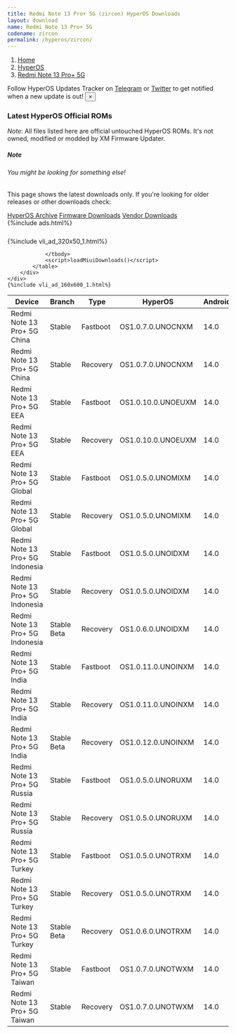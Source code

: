 ```yaml
---
title: Redmi Note 13 Pro+ 5G (zircon) HyperOS Downloads
layout: download
name: Redmi Note 13 Pro+ 5G
codename: zircon
permalink: /hyperos/zircon/
---
```

<nav aria-label="breadcrumb">
    <ol class="breadcrumb">
        <li class="breadcrumb-item"><a href="/">Home</a></li>
        <li class="breadcrumb-item"><a href="/hyperos/">HyperOS</a></li>
        <li class="breadcrumb-item active" aria-current="page"><a href="/hyperos/zircon/">Redmi Note 13 Pro+ 5G</a></li>
    </ol>
</nav>
<div class="alert alert-primary alert-dismissible fade show" role="alert">
    Follow HyperOS Updates Tracker on <a href="https://t.me/MIUIUpdatesTracker" class="alert-link">Telegram</a>
     or <a href="https://twitter.com/MiFwUpdater" class="alert-link">Twitter</a> to get notified when a new update is out!
    <button type="button" class="close" data-dismiss="alert" aria-label="Close">
        <span aria-hidden="true">&times;</span>
    </button>
</div>

### Latest HyperOS Official ROMs
*Note*: All files listed here are official untouched HyperOS ROMs. It's not owned, modified or modded by XM Firmware Updater.
<div class="card">
  <div class="card-body">
    <h5 class="card-title">Note</h5>
    <h6 class="card-subtitle mb-2 text-muted">You might be looking for something else!</h6>
    <p class="card-text">This page shows the latest downloads only.
     If you're looking for older releases or other downloads check:</p>
    <a href="/archive/hyperos/zircon/" class="card-link">HyperOS Archive</a>
    <a href="/firmware/zircon/" class="card-link">Firmware Downloads</a>
    <a href="/vendor/zircon/" class="card-link">Vendor Downloads</a>
  </div>
</div>
{%include ads.html%}
<div class="row justify-content-center">
    <div class="col-10">
        <div class="table-responsive-md" style="margin-top: 25px;">
            {%include vli_ad_320x50_1.html%}
            <table id="miui" class="display dt-responsive nowrap compact table table-striped table-hover table-sm">
                <thead class="thead-dark">
                    <tr>
                        <th data-ref="device">Device</th>
                        <th data-ref="branch">Branch</th>
                        <th data-ref="type">Type</th>
                        <th data-ref="miui">HyperOS</th>
                        <th data-ref="android">Android</th>
                        <th data-ref="size">Size</th>
                        <th data-ref="size">Date</th>
                        <th data-ref="link">Link</th>
                    </tr>
                </thead>
                <tbody>
                <tr><td>Redmi Note 13 Pro+ 5G China</td><td>Stable</td><td>Fastboot</td><td>OS1.0.7.0.UNOCNXM</td><td>14.0</td><td>7.9 GB</td><td>2024-09-11</td><td><a href="/hyperos/zircon/stable/OS1.0.7.0.UNOCNXM/">Download</a></td></tr>
<tr><td>Redmi Note 13 Pro+ 5G China</td><td>Stable</td><td>Recovery</td><td>OS1.0.7.0.UNOCNXM</td><td>14.0</td><td>6.2 GB</td><td>2024-09-23</td><td><a href="/hyperos/zircon/stable/OS1.0.7.0.UNOCNXM/">Download</a></td></tr>
<tr><td>Redmi Note 13 Pro+ 5G EEA</td><td>Stable</td><td>Fastboot</td><td>OS1.0.10.0.UNOEUXM</td><td>14.0</td><td>8.4 GB</td><td>2024-10-17</td><td><a href="/hyperos/zircon/stable/OS1.0.10.0.UNOEUXM/">Download</a></td></tr>
<tr><td>Redmi Note 13 Pro+ 5G EEA</td><td>Stable</td><td>Recovery</td><td>OS1.0.10.0.UNOEUXM</td><td>14.0</td><td>5.9 GB</td><td>2024-10-29</td><td><a href="/hyperos/zircon/stable/OS1.0.10.0.UNOEUXM/">Download</a></td></tr>
<tr><td>Redmi Note 13 Pro+ 5G Global</td><td>Stable</td><td>Fastboot</td><td>OS1.0.5.0.UNOMIXM</td><td>14.0</td><td>9.0 GB</td><td>2024-09-11</td><td><a href="/hyperos/zircon/stable/OS1.0.5.0.UNOMIXM/">Download</a></td></tr>
<tr><td>Redmi Note 13 Pro+ 5G Global</td><td>Stable</td><td>Recovery</td><td>OS1.0.5.0.UNOMIXM</td><td>14.0</td><td>5.8 GB</td><td>2024-09-23</td><td><a href="/hyperos/zircon/stable/OS1.0.5.0.UNOMIXM/">Download</a></td></tr>
<tr><td>Redmi Note 13 Pro+ 5G Indonesia</td><td>Stable</td><td>Fastboot</td><td>OS1.0.5.0.UNOIDXM</td><td>14.0</td><td>8.1 GB</td><td>2024-09-11</td><td><a href="/hyperos/zircon/stable/OS1.0.5.0.UNOIDXM/">Download</a></td></tr>
<tr><td>Redmi Note 13 Pro+ 5G Indonesia</td><td>Stable</td><td>Recovery</td><td>OS1.0.5.0.UNOIDXM</td><td>14.0</td><td>5.8 GB</td><td>2024-09-23</td><td><a href="/hyperos/zircon/stable/OS1.0.5.0.UNOIDXM/">Download</a></td></tr>
<tr><td>Redmi Note 13 Pro+ 5G Indonesia</td><td>Stable Beta</td><td>Recovery</td><td>OS1.0.6.0.UNOIDXM</td><td>14.0</td><td>5.8 GB</td><td>2024-10-31</td><td><a href="/hyperos/zircon/stable beta/OS1.0.6.0.UNOIDXM/">Download</a></td></tr>
<tr><td>Redmi Note 13 Pro+ 5G India</td><td>Stable</td><td>Fastboot</td><td>OS1.0.11.0.UNOINXM</td><td>14.0</td><td>7.4 GB</td><td>2024-09-11</td><td><a href="/hyperos/zircon/stable/OS1.0.11.0.UNOINXM/">Download</a></td></tr>
<tr><td>Redmi Note 13 Pro+ 5G India</td><td>Stable</td><td>Recovery</td><td>OS1.0.11.0.UNOINXM</td><td>14.0</td><td>5.6 GB</td><td>2024-09-23</td><td><a href="/hyperos/zircon/stable/OS1.0.11.0.UNOINXM/">Download</a></td></tr>
<tr><td>Redmi Note 13 Pro+ 5G India</td><td>Stable Beta</td><td>Recovery</td><td>OS1.0.12.0.UNOINXM</td><td>14.0</td><td>5.6 GB</td><td>2024-10-31</td><td><a href="/hyperos/zircon/stable beta/OS1.0.12.0.UNOINXM/">Download</a></td></tr>
<tr><td>Redmi Note 13 Pro+ 5G Russia</td><td>Stable</td><td>Fastboot</td><td>OS1.0.5.0.UNORUXM</td><td>14.0</td><td>8.6 GB</td><td>2024-09-11</td><td><a href="/hyperos/zircon/stable/OS1.0.5.0.UNORUXM/">Download</a></td></tr>
<tr><td>Redmi Note 13 Pro+ 5G Russia</td><td>Stable</td><td>Recovery</td><td>OS1.0.5.0.UNORUXM</td><td>14.0</td><td>5.7 GB</td><td>2024-09-23</td><td><a href="/hyperos/zircon/stable/OS1.0.5.0.UNORUXM/">Download</a></td></tr>
<tr><td>Redmi Note 13 Pro+ 5G Turkey</td><td>Stable</td><td>Fastboot</td><td>OS1.0.5.0.UNOTRXM</td><td>14.0</td><td>7.7 GB</td><td>2024-09-11</td><td><a href="/hyperos/zircon/stable/OS1.0.5.0.UNOTRXM/">Download</a></td></tr>
<tr><td>Redmi Note 13 Pro+ 5G Turkey</td><td>Stable</td><td>Recovery</td><td>OS1.0.5.0.UNOTRXM</td><td>14.0</td><td>5.7 GB</td><td>2024-09-23</td><td><a href="/hyperos/zircon/stable/OS1.0.5.0.UNOTRXM/">Download</a></td></tr>
<tr><td>Redmi Note 13 Pro+ 5G Turkey</td><td>Stable Beta</td><td>Recovery</td><td>OS1.0.6.0.UNOTRXM</td><td>14.0</td><td>5.7 GB</td><td>2024-10-31</td><td><a href="/hyperos/zircon/stable beta/OS1.0.6.0.UNOTRXM/">Download</a></td></tr>
<tr><td>Redmi Note 13 Pro+ 5G Taiwan</td><td>Stable</td><td>Fastboot</td><td>OS1.0.7.0.UNOTWXM</td><td>14.0</td><td>7.6 GB</td><td>2024-10-21</td><td><a href="/hyperos/zircon/stable/OS1.0.7.0.UNOTWXM/">Download</a></td></tr>
<tr><td>Redmi Note 13 Pro+ 5G Taiwan</td><td>Stable</td><td>Recovery</td><td>OS1.0.7.0.UNOTWXM</td><td>14.0</td><td>5.7 GB</td><td>2024-10-31</td><td><a href="/hyperos/zircon/stable/OS1.0.7.0.UNOTWXM/">Download</a></td></tr>

                </tbody>
                <script>loadMiuiDownloads()</script>
            </table>
        </div>
    </div>
    {%include vli_ad_160x600_1.html%}
</div>
